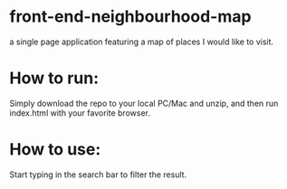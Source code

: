 # front-end-neighbourhood-map

a single page application featuring a map of places I would like to visit.

# How to run:

Simply download the repo to your local PC/Mac and unzip, and then run index.html with your favorite browser.


# How to use:

Start typing in the search bar to filter the result.
